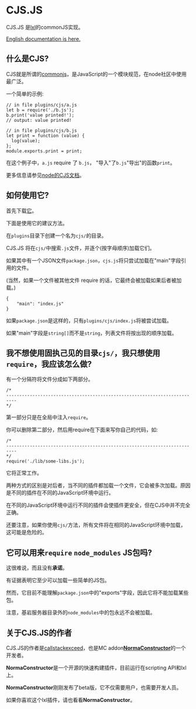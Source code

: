 # CJS.JS

CJS.JS 是[lxl](https://lxl.litetitle.com/)的commonJS实现。

[English documentation is here.](./README.md)

## 什么是CJS?

CJS就是所谓的[commonjs](http://wiki.commonjs.org/wiki/Modules/1.1.1)，是JavaScript的一个模块规范，在node社区中使用最广泛。

一个简单的示例:

```JS
// in file plugins/cjs/a.js
let b = require('./b.js');
b.print('value printed!');
// output: value printed!

// in file plugins/cjs/b.js
let print = function (value) {
  log(value);
};
module.exports.print = print;

```

在这个例子中，`a.js` require 了 `b.js`， "导入"了`b.js`"导出"的函数`print`。

更多信息请参见[node的CJS文档](https://nodejs.org/api/modules.html)。

## 如何使用它?

首先下载[它](https://github.com/callstackexceed/cjs.js/raw/main/cjs.js)。

下面是使用它的建议方法。

在`plugins`目录下创建一个名为`cjs/`的目录。

CJS.JS 将在`cjs/`中搜索`.js`文件，并逐个(按字母顺序)加载它们。

如果其中有一个JSON文件`package.json`，`cjs.js`将只尝试加载在"main"字段引用的文件。

(当然，如果一个文件被其他文件 require 的话，它最终会被加载如果后者被加载。)

```JS
{
	"main": "index.js"
}

```

如果`package.json`是这样的，只有`plugins/cjs/index.js`将被尝试加载。

如果"main"字段是`string[]`而不是`string`，列表文件将按出现的顺序加载。

## 我不想使用固执己见的目录`cjs/`，我只想使用`require`，我应该怎么做?

有一个分隔符将文件分成如下两部分。
```JS
/*
--------------------------------------------------------------------------
*/
```

第一部分只是在全局中注入`require`。

你可以删除第二部分，然后用require在下面来写你自己的代码，如:

```JS
/*
--------------------------------------------------------------------------
*/
require('./lib/some-libs.js');
```
它将正常工作。

两种方式的区别是对后者，当不同的插件都加载一个文件，它会被多次加载。原因是不同的插件在不同的JavaScript环境中运行。

在不同的JavaScript环境中运行不同的插件会使插件更安全，但在CJS中并不完全正确。

还要注意，如果你使用`cjs/`方法，所有文件将在相同的JavaScript环境中加载，这可能是危险的。

## 它可以用来`require` `node_modules` JS包吗?

这很难说，而且没有**承诺**。

有证据表明它至少可以加载一些简单的JS包。

然而，它目前不能理解`package.json`中的"exports"字段，因此它将不能加载某些包。

注意，基岩服务器目录外的`node_modules`中的包永远不会被加载。

## 关于CJS.JS的作者

CJS.JS的作者是[callstackexceed](https://github.com/callstackexceed)，也是MC addon[**NormaConstructor**](https://github.com/NorthernOceanS/NormaConstructor)的一个开发者。

**NormaConstructor**是一个开源的快速构建插件，目前运行在scripting API和lxl上。

**NormaConstructor**刚刚发布了beta版，它不仅需要用户，也需要开发人员。

如果你喜欢这个lxl插件，请也看看**NormaConstructor**。
